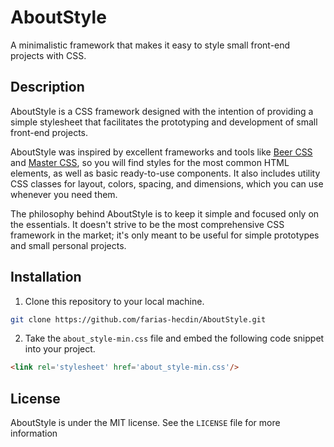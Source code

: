 # AboutStyle

A minimalistic framework that makes it easy to style small front-end projects with CSS.

## Description

AboutStyle is a CSS framework designed with the intention of providing a simple stylesheet that facilitates the prototyping and development of small front-end projects.

AboutStyle was inspired by excellent frameworks and tools like [Beer CSS](https://www.beercss.com/) and [Master CSS](https://css.master.co/), so you will find styles for the most common HTML elements, as well as basic ready-to-use components. It also includes utility CSS classes for layout, colors, spacing, and dimensions, which you can use whenever you need them.

The philosophy behind AboutStyle is to keep it simple and focused only on the essentials. It doesn't strive to be the most comprehensive CSS framework in the market; it's only meant to be useful for simple prototypes and small personal projects.

## Installation

1. Clone this repository to your local machine.

```bash
git clone https://github.com/farias-hecdin/AboutStyle.git
```

2. Take the `about_style-min.css` file and embed the following code snippet into your project.

```html
<link rel='stylesheet' href='about_style-min.css'/>
```

## License

AboutStyle is under the MIT license. See the `LICENSE` file for more information
